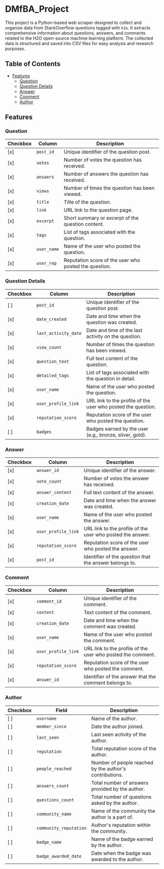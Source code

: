 # DMfBA_Project

This project is a Python-based web scraper designed to collect and organize data from StackOverflow questions tagged with `h2o`. It extracts comprehensive information about questions, answers, and comments related to the H2O open-source machine learning platform. The collected data is structured and saved into CSV files for easy analysis and research purposes.

## Table of Contents
- [Features](#features)
  - [Question](#question)
  - [Question Details](#question-details)
  - [Answer](#answer)
  - [Comment](#comment)
  - [Author](#author)

## Features

### Question
| Checkbox | Column     | Description                                     |
|----------|------------|-------------------------------------------------|
| [x]      | `post_id`  | Unique identifier of the question post.         |
| [x]      | `votes`    | Number of votes the question has received.      |
| [x]      | `answers`  | Number of answers the question has received.    |
| [x]      | `views`    | Number of times the question has been viewed.   |
| [x]      | `title`    | Title of the question.                          |
| [x]      | `link`     | URL link to the question page.                  |
| [x]      | `excerpt`  | Short summary or excerpt of the question content. |
| [x]      | `tags`     | List of tags associated with the question.      |
| [x]      | `user_name`| Name of the user who posted the question.       |
| [x]      | `user_rep` | Reputation score of the user who posted the question. |

### Question Details
| Checkbox | Column               | Description                                        |
|----------|----------------------|----------------------------------------------------|
| [ ]      | `post_id`            | Unique identifier of the question post.            |
| [x]      | `date_created`       | Date and time when the question was created.       |
| [x]      | `last_activity_date` | Date and time of the last activity on the question. |
| [x]      | `view_count`         | Number of times the question has been viewed.      |
| [x]      | `question_text`      | Full text content of the question.                 |
| [x]      | `detailed_tags`      | List of tags associated with the question in detail. |
| [x]      | `user_name`          | Name of the user who posted the question.          |
| [x]      | `user_profile_link`  | URL link to the profile of the user who posted the question. |
| [x]      | `reputation_score`   | Reputation score of the user who posted the question. |
| [ ]      | `badges`             | Badges earned by the user (e.g., bronze, silver, gold). |

### Answer
| Checkbox | Column             | Description                                     |
|----------|--------------------|-------------------------------------------------|
| [x]      | `answer_id`        | Unique identifier of the answer.                |
| [x]      | `vote_count`       | Number of votes the answer has received.        |
| [x]      | `answer_content`   | Full text content of the answer.                |
| [x]      | `creation_date`    | Date and time when the answer was created.      |
| [x]      | `user_name`        | Name of the user who posted the answer.         |
| [x]      | `user_profile_link`| URL link to the profile of the user who posted the answer. |
| [x]      | `reputation_score` | Reputation score of the user who posted the answer. |
| [x]      | `post_id`          | Identifier of the question that the answer belongs to. |

### Comment
| Checkbox | Column             | Description                                     |
|----------|--------------------|-------------------------------------------------|
| [x]      | `comment_id`       | Unique identifier of the comment.               |
| [x]      | `content`          | Text content of the comment.                    |
| [x]      | `creation_date`    | Date and time when the comment was created.     |
| [x]      | `user_name`        | Name of the user who posted the comment.        |
| [x]      | `user_profile_link`| URL link to the profile of the user who posted the comment. |
| [x]      | `reputation_score` | Reputation score of the user who posted the comment. |
| [x]      | `answer_id`        | Identifier of the answer that the comment belongs to. |

### Author
| Checkbox | Field                  | Description                                         |
|----------|------------------------|-----------------------------------------------------|
| [ ]      | `username`             | Name of the author.                                 |
| [ ]      | `member_since`         | Date the author joined.                             |
| [ ]      | `last_seen`            | Last seen activity of the author.                   |
| [ ]      | `reputation`           | Total reputation score of the author.               |
| [ ]      | `people_reached`       | Number of people reached by the author's contributions. |
| [ ]      | `answers_count`        | Total number of answers provided by the author.     |
| [ ]      | `questions_count`      | Total number of questions asked by the author.      |
| [ ]      | `community_name`       | Name of the community the author is a part of.      |
| [ ]      | `community_reputation` | Author's reputation within the community.           |
| [ ]      | `badge_name`           | Name of the badge earned by the author.             |
| [ ]      | `badge_awarded_date`   | Date when the badge was awarded to the author.      |
